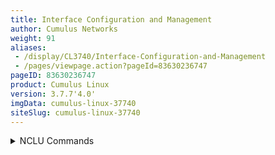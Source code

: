 ```yaml
---
title: Interface Configuration and Management
author: Cumulus Networks
weight: 91
aliases:
 - /display/CL3740/Interface-Configuration-and-Management
 - /pages/viewpage.action?pageId=83630236747
pageID: 83630236747
product: Cumulus Linux
version: 3.7.7'4.0'
imgData: cumulus-linux-37740
siteSlug: cumulus-linux-37740
---
```

<details>

`ifupdown` is the network interface manager for Cumulus Linux. Cumulus
Linux uses an updated version of this tool, `ifupdown2`.

For more information on network interfaces, see [Switch Port
Attributes](/version/cumulus-linux-37740/Layer-1-and-Switch-Ports/Interface-Configuration-and-Management/Switch-Port-Attributes).

{{%notice info%}}

By default, `ifup``down` is quiet; u. Use the verbose option (`-v` when you
want to know what is going on)`   `to
s how commands as they are executed when bringing an interface down or 
up.

{{%/notice%}}

## <span>Basic Commands</span>

To bring up the physical connection to an interface or apply changes to 
an existing interface, run the `sudo ifup <interface>` command. The
following example command brings up the physical connection to swp1:

    cumulus@switch:~$ sudo ifup <ifname>swp1

To bring down a single interface, runthe physical connection to a single interface, run the
`sudo ifdown <interface>` command. The following example command brings
down the physical connection to swp1:

    cumulus@switch:~$ sudo ifdown <ifname>

{{%notice info%}}

`swp1

The`  ifdown ` command always deletes logical interfaces after bringing 
them down. Use
the `--admin-state` option if you only want tWhen you bring down the physical connection to an interface,
it is brought back up automatically after any future reboots or
configuration changes with `ifreload -a`.

To administratively bring
 the interface up or down.

{{%/notice%}}

To see the link and administrative state, use the `ip link show`
; for example, to
bring down a port, bridge, or bond but not the physical connection for a
port, bridge, or bond, you can use the the `--admin-state` option.
Alternatively, you can use NCLU commands.

When you put an interface into an admin down state, the interface
*remains down* after any future reboots or configuration changes with
`ifreload -a`.

<summary>NCLU Commands </summary>

To put an interface into an admin *down* state, run the `net add
interface <interface> link down` command:.

    cumulus@switch:~$ ip link show dev swp1
    3: swp1: <BROADCAST,MULTICAST,UP,LOWER_UP> mtu 1500 qdisc pfifo_fast state UP mode DEFAULT qlen 500
        link/ether 44:38:39:00:03:c1 brd ff:ff:ff:ff:ff:ff

In this example, swp1 is administratively UP and the physical link is UP
(LOWER\_UP flag). More information on interface administrative state and
physical state can be found in [this knowledge base
article](https://support.cumulusnetworks.com/hc/en-us/articles/202693826).net add interface swp1 link down
    cumulus@switch:~$ net pending
    cumulus@switch:~$ net commit

These commands create the following configuration in the
`/etc/network/interfaces` file:

    auto swp1
    iface swp1
        link-down yes

To bring the interface back *up*, run the `net del interface <interface>
link down` command.

    cumulus@switch:~$ net del interface swp1 link down
    cumulus@switch:~$ net pending
    cumulus@switch:~$ net commit

<summary>Linux Commands </summary>

To put an interface into an *admin * *down* state. The interface remains down
after any future reboots or applying configuration changes with
`ifreload -a`. For example:

    cumulus@switch:~$ net, run the `sudo ifdown
<interface> --admin-state` command:

    cumulus@switch:~$ sudo ifdown swp1 --admin-state

These commands create the following configuration in the
`/etc/network/interfaces` file:

    auto swp1
    iface swp1
        link-down yes

To bring the interface back *up*, run the `sudo ifup <interface>
--admin-state` command:

    cumulus@switch:~$ sudo ifup swp1 --admin-state

To see the link adnd interface swp1 link down

These commands create the following configuration in the
`/etc/network/interfaces` file:

    autoadministrative state, use the `ip link show`
command. In the following example, swp1 is administratively UP and the
physical link is UP (LOWER\_UP flag).

    cumulus@switch:~$ ip link show dev swp1 
    iface swp1
        link-down yes3: swp1: <BROADCAST,MULTICAST,UP,LOWER_UP> mtu 1500 qdisc pfifo_fast state UP mode DEFAULT qlen 500
        link/ether 44:38:39:00:03:c1 brd ff:ff:ff:ff:ff:ff

For additional information on interface administrative state and
physical state, refer to [this knowledge base
article](https://support.cumulusnetworks.com/hc/en-us/articles/202693826).

## <span id="src-83630236747_InterfaceConfigurationandManagement-classes" class="confluence-anchor-link"></span><span>ifupdown2 Interface Classes</span>

`ifupdown2` provides for the grouping ofenables you to group interfaces into separate
 classes, where 
a class is a user-defined label that groups interfaces
 that sharinge a 
common function (likesuch as uplink, downlink or compute). You
 specify 
classes in the `/etc/network/interfaces` file.

The most common class is *auto*, which you configure like this:

    auto swp1
    iface swp1

You can add other classes using the *allow* prefix. For example, if you
have multiple interfaces used for uplinks, you can make updefine a class
 called 
*uplinks:*

    auto swp1
    allow-uplink swp1
    iface swp1 inet static
        address 10.1.1.1/31
     
    auto swp2
    allow-uplink swp2
    iface swp2 inet static
        address 10.1.1.3/31

This allows you to perform operations on only these interfaces using the
`--allow=uplinks` option, or. You can still use the `-a` options since because
these
 interfaces are also in the *auto* class:

    cumulus@switch:~$ sudo ifup --allow=uplinks 
    cumulus@switch:~$ sudo ifreload -a 

If you are using [Management
VRF](/version/cumulus-linux-37740/Layer-3/Management-VRF), you can use the
special interface class called *mgmt*, and put the management interface
into that class.

{{%notice warning%}}

The *mgmt* interface class is not supported if you are configuring Cumulus
Linux usingwith
[NCLU](/version/cumulus-linux-37740/System-Configuration/Network-Command-Line-Utility---NCLU)
commands.

{{%/notice%}}

    allow-mgmt eth0
    iface eth0 inet dhcp
        vrf mgmt
      
    allow-mgmt mgmt
    iface mgmt
        address 127.0.0.1/8
        vrf-table auto

All `ifupdown2` commands (`ifup`, `ifdown`, `ifquery`, `ifreload`) can
take a class. Include the `--allow=<class>` option when you run the
command. For example, to reload the configuration for the management
interface described above, run:

    cumulus@switch:~$ sudo ifreload --allow=mgmt 

You can easilyUse the `-a` option to bring up or down all interfaces that are marked 
with the common
 `auto` <span style="color: #333333;"> class in </span>the
`/etc/network/interfaces` <span style="color: #333333;"> . Use the
</span> `-a` <span style="color: #333333;"> option. For further details,
see individual man pages for </span> `ifup(8)`
<span style="color: #333333;"> , </span> `ifdown(8)`
<span style="color: #333333;"> , </span> `ifreload(8)`
<span style="color: #333333;"> . file. </span> <span style="color: #333333;">
</span>

To administratively bring up all interfaces marked `auto`, run:

    cumulus@switch:~$ sudo ifup -a

To administratively bring down all interfaces marked `auto`, run:

    cumulus@switch:~$ sudo ifdown -a

To reload all network interfaces marked `auto`, use the `ifreload`
command, which. This command is equivalent to running `ifdown` then `ifup`, the one
difference being that;
however, `ifreload` skips anyunchanged configurations that didn't
change):

    cumulus@switch:~$ sudo ifreload -a

{{%notice tip%}}

SomeCertain syntax checks are done by default, however it may be safer to. As a precaution, apply
the configurations only if the syntax check passes, using. Use the following
compound command:

    cumulus@switch:~$ sudo bash -c "ifreload -s -a && ifreload -a"

{{%/notice%}}

For more information, see the individual man pages for `ifup(8)`,
`ifdown(8)`, `ifreload(8)`.

## <span id="src-83630236747_InterfaceConfigurationandManagement-loopback" class="confluence-anchor-link"></span><span>Configure a Loopback Interface</span>

Cumulus Linux has a loopback interface preconfigured in the
`/etc/network/interfaces`.
 file. When the switch boots up, it has a 
loopback interface, called *lo*,
 which is up and assigned an IP address 
of 127.0.0.1.

{{%notice tip%}}

The loopback interface *lo* must always be specified in
`/etc/network/interfaces` and must always be up.

{{%/notice%}}

## <span id="src-83630236747_InterfaceConfigurationandManagement-ip" class="confluence-anchor-link"></span><span>ifupdown Behavior with Child Interfaces</span>

By default, `ifupdown` recognizes and uses any interface present on the
system — whether a VLAN, bond or physical interface — that is listed as
a dependent of anthat is listed as a dependent of an interface (for example, a
VLAN, bond, or physical interface). You are not required to list them
interfaces in the
 `interfaces` file unless they need a specific 
configuration, for [MTU,
 link speed, and so
forthon](/version/cumulus-linux-37740/Layer-1-and-Switch-Ports/Interface-Configuration-and-Management/Switch-Port-Attributes).
And iIf you need to delete a child interface, you should delete all
 references to that 
interface from the `interfaces` file.

For thisIn the following example, swp1 and swp2 below do not need an entry in the
`interfaces` file. The following stanzas defined in
`/etc/network/interfaces` provide the exact same configuration:

<table>
<colgroup>
<col style="width: 50%" />
<col style="width: 50%" />
</colgroup>
<tbody>
<tr class="odd">
<td><p><strong>With Child Interfaces Defined</strong></p>
<pre><code>auto swp1
iface swp1
 
auto swp2
iface swp2
 
auto bridge
iface bridge
    bridge-vlan-aware yes
    bridge-ports swp1 swp2
    bridge-vids 1-100
    bridge-pvid 1
    bridge-stp on</code></pre></td>
<td><p><strong>Without Child Interfaces Defined</strong></p>
<pre><code>auto bridge
iface bridge
    bridge-vlan-aware yes
    bridge-ports swp1 swp2
    bridge-vids 1-100
    bridge-pvid 1
    bridge-stp on</code></pre></td>
</tr>
</tbody>
</table>
<details>
<summary>Bridge in Traditional Mode - Example </summary>

For this
In the following example, swp1.100 and swp2.100 below do not need an entry in
the `interfaces` file. The following stanzas defined in
`/etc/network/interfaces` provide the exact same configuration:

<table>
<colgroup>
<col style="width: 50%" />
<col style="width: 50%" />
</colgroup>
<tbody>
<tr class="odd">
<td><p><strong>With Child Interfaces Defined</strong></p>
<pre><code>auto swp1.100
iface swp1.100
 
auto swp2.100
iface swp2.100
 
auto br-100
iface br-100
    address 10.0.12.2/24
    address 2001:dad:beef::3/64
    bridge-ports swp1.100 swp2.100
    bridge-stp on</code></pre></td>
<td><p><strong>Without Child Interfaces Defined</strong></p>
<pre><code>auto br-100
iface br-100
    address 10.0.12.2/24
    address 2001:dad:beef::3/64
    bridge-ports swp1.100 swp2.100
    bridge-stp on</code></pre></td>
</tr>
</tbody>
</table>

For more information on theabout bridges in traditional mode vs theand bridges in
VLAN-aware mode, please read [this knowledge base
article](https://support.cumulusnetworks.com/hc/en-us/articles/204909397).
</details>
## <span>ifupdown2 Interface Dependencies</span>

`ifupdown2` understands interface dependency relationships. When you run
`ifup`
 and `ifdown` are run with all interfaces, they commands always run with 
all
 interfaces in dependency order. When run you run `ifup` and `ifdown`
with the interface list on the
 command line, the default behavior is to 
*not* run with dependents. But; however, if
 there are any built-in 
dependents, they will be brought up or down.

To run with dependents when you specify the interface list, use the
`--with-depends` option. The `--with-depends` option walks through all 
dependents
 in the dependency tree rooted at the interface you specify. 
Consider the
 following example configuration:

    auto bond1
    iface bond1
        address 100.0.0.2/16
        bond-slaves swp29 swp30
     
    auto bond2
    iface bond2
        address 100.0.0.5/16
        bond-slaves swp31 swp32
     
    auto br2001
    iface br2001
        address 12.0.1.3/24
        bridge-ports bond1.2001 bond2.2001
        bridge-stp on

UsingThe `ifup --with-depends br2001` command brings up all dependents of 
br2001:
 bond1.2001, bond2.2001, bond1, bond2, bond1.2001, bond2.2001, 
swp29,
 swp30, swp31, swp32.

    cumulus@switch:~$ sudo ifup --with-depends br2001

Similarly, specifyingThe `ifdown --with-depends br2001` command brings down all
 dependents of 
br2001: bond1.2001, bond2.2001, bond1, bond2, bond1.2001,
 bond2.2001, 
swp29, swp30, swp31, swp32.

    cumulus@switch:~$ sudo ifdown --with-depends br2001

{{%notice warning%}}

As mentioned earlier, `ifdown2` always deletes logical interfaces after
 bringing them down. 
Use the `--admin-state` option if you only want to
 administratively 
bring the interface up or down. In terms of the above
 example, `ifdown br2001` 
deletes `br2001`.

{{%/notice%}}

To guide you through which interfaces will be brought down and up, use
the `--print-dependency` option to get the list of dependents.

Use.

For example, run `ifquery --print-dependency=list -a` to getshow the 
dependency list of
for all interfaces:

    cumulus@switch:~$ sudo ifquery --print-dependency=list -a
    lo : None
    eth0 : None
    bond0 : ['swp25', 'swp26']
    bond1 : ['swp29', 'swp30']
    bond2 : ['swp31', 'swp32']
    br0 : ['bond1', 'bond2']
    bond1.2000 : ['bond1']
    bond2.2000 : ['bond2']
    br2000 : ['bond1.2000', 'bond2.2000']
    bond1.2001 : ['bond1']
    bond2.2001 : ['bond2']
    br2001 : ['bond1.2001', 'bond2.2001']
    swp40 : None
    swp25 : None
    swp26 : None
    swp29 : None
    swp30 : None
    swp31 : None
    swp32 : None

To print the dependency list of a single interface, userun the `ifquery
--print-dependency=list <interface>` command. The following example
command shows the dependency list for br2001:

    cumulus@switch:~$ sudo ifquery --print-dependency=list br2001
    br2001 : ['bond1.2001', 'bond2.2001']
    bond1.2001 : ['bond1']
    bond2.2001 : ['bond2']
    bond1 : ['swp29', 'swp30']
    bond2 : ['swp31', 'swp32']
    swp29 : None
    swp30 : None
    swp31 : None
    swp32 : None

To print the dependency information of anshow the dependency information for an interface in `dot` format, run
the `ifquery --print-dependency=dot <interface>` command. The following
example command shows the dependency information for interface br2001 in 
`dot` format:

    cumulus@switch:~$ sudo ifquery --print-dependency=dot br2001
    /* Generated by GvGen v.0.9 (http://software.inl.fr/trac/wiki/GvGen) */
    digraph G {
        compound=true;
        node1 [label="br2001"];
        node2 [label="bond1.2001"];
        node3 [label="bond2.2001"];
        node4 [label="bond1"];
        node5 [label="bond2"];
        node6 [label="swp29"];
        node7 [label="swp30"];
        node8 [label="swp31"];
        node9 [label="swp32"];
        node1->node2;
        node1->node3;
        node2->node4;
        node3->node5;
        node4->node6;
        node4->node7;
        node5->node8;
        node5->node9;
    }

You can use `dot` to render the graph on an external system where `dot`
is installed.

{{% imgOld 0 %}}

To print the dependency information of the entire `interfaces` file, run
the following command:

    cumulus@switch:~$ sudo ifquery --print-dependency=dot -a >interfaces_all.dot

{{% imgOld 1 %}}

## <span id="src-83630236747_InterfaceConfigurationandManagement-subinterface" class="confluence-anchor-link"></span><span>Subinterfaces</span>

On Linux, an *interface* is a network device, and that can be either a
physical device, like a switch port (such asfor example, swp1), or virtual, like a VLAN
(for example, vlan100). A *VLAN subinterface* is a VLAN device on an 
interface, and
 the VLAN ID is appended to the parent interface using dot 
(.) VLAN
 notation. For example, a VLAN with ID 100 that is a 
subinterface of swp1
 is named swp1.100 in Cumulus Linux. The dot VLAN notation for a VLAN
device name is a standard way to specify a VLAN device on Linux. Many
Linux configuration tools, most notablysuch as `ifupdown2` and its predecessor
`ifupdown`, recognize such a name as a VLAN interface name.

A VLAN subinterface only receives traffic
[tagged](/version/cumulus-linux-37740/Layer-2/Ethernet-Bridging---VLANs/VLAN-Tagging)
for that VLAN, so; therefore, swp1.100 only receives packets tagged with 
VLAN 100 on
 switch port swp1. Similarly, any packets transmitsted from 
swp1.100 aresult in
tagging the packet tagged with VLAN 100.

ForIn an
[MLAG](/version/cumulus-linux-37740/Layer-2/Multi-Chassis-Link-Aggregation---MLAG)
deploymentconfiguration, the peer link interface that connects the two switches in 
the
 MLAG pair has a VLAN subinterface named 4094 by default, provided if you
configured the subinterface with
[NCLU](/version/cumulus-linux-37740/System-Configuration/Network-Command-Line-Utility---NCLU).
The peerlink.4094 subinterface only receives traffic tagged for VLAN
4094.

## <span>ifup and Upper (Parent) Interfaces</span>

When you run `ifup` on a logical interface (like a bridge, bond or VLAN
interface), if the `ifup` resulteds in the creation of the logical
interface, by default it implicitly tries to execute on the interface's
 upper (or 
parent) interfaces as well. This helps in most cases,
especially when a bond is brought down and up, as in the example below.
This section describes the behavior of bringing up the upper interfaces.

Consider this example configuration:

    auto br100
    iface br100
        bridge-ports bond1.100 bond2.100
     
    auto bond1
    iface bond1
        bond-slaves swp1 swp2

If you run `ifdown bond1`, `ifdown` deletes bond1 and the VLAN interface
on bond1 (bond1.100); it also removes bond1 from the bridge br100. Next,
when you run `ifup bond1`, it creates bond1 and the VLAN interface on
bond1 (bond1.100); it also executes `ifup br100` to add the bond VLAN
interface (bond1.100) to the bridge br100.

As you can see above, implicitly bringing up the upper interface helps,
but tThere can be cases where an upper interface (like br100) is not in
 the 
right state, which can result in warnings. The warnings are mostly
harmless.

If you want to disable these warnings, you can disable the implicit
upper interface handling by setting `skip_upperifaces=1` in the
`/etc/network/ifupdown2/ifupdown2.conf` file.

With `skip_upperifaces=1`, you will have to explicitly execute `ifup` on
 the 
upper interfaces. In this case, you will have to run `ifup br100`
 after 
an `ifup bond1` to add bond1 back to bridge br100.

{{%notice note%}}

Although specifying a subinterface like swp1.100 and then running `ifup
swp1.100` will also results in the automatic creation of the swp1
 interface in the 
kernel, Cumulus Networks recommends you specify the
 parent interface 
swp1 as well. A parent interface is one where any
 physical layer 
configuration can reside, such as `link-speed 1000` or
 `link-duplex 
full`.

It's important to note that i If you only create swp1.100 and not swp1,
 then you cannot run 
`ifup swp1` sincbecause you did not specify it.

{{%/notice%}}

## <span id="src-83630236747_InterfaceConfigurationandManagement-ip" class="confluence-anchor-link"></span><span>Configure IP Addresses</span>

IP addresses are configured with the `net add interface`To configure IP addresses, run the following commands.

{{%notice info%}}

**Example IP Address Configuration**<summary>NCLU Commands </summary>

The following commands configure three IP addresses for swp1: two IPv4
addresses, and one IPv6 address.

    cumulus@switch:~$ net add interface swp1 ip address 12.0.0.1/30
    cumulus@switch:~$ net add interface swp1 ip address 12.0.0.2/30
    cumulus@switch:~$ net add interface swp1 ipv6 address 2001:DB8::1/126
    cumulus@switch:~$ net pending
    cumulus@switch:~$ net commit

These commands create the following code snippet in the
`/etc/network/interfaces` file:

    auto swp1
    iface swp1
        address 12.0.0.1/30
        address 12.0.0.2/30
        address 2001:DB8::1/126

<div class="confbox admonition admonition-note">

<span class="admonition-icon confluence-information-macro-icon"></span>

<div class="admonition-body">

{{%notice infonote%}}

You can specify both IPv4 and IPv6 addresses for the same interface.

For IPv6 addresses, you can create or modify the IP address for an
interface using either "`::"` or "`0:0:0"` notation. Both of the following
examples are valid:

    cumulus@switch:~$ net add bgp neighbor 2620:149:43:c109:0:0:0:5 remote-as internal
    cumulus@switch:~$
    cumulus@switch:~$ net add interface swp1 ipv6 address 2001:DB8::1/126

{{%/notice%}}

</div>

</div>

<div class="confbox admonition admonition-note">

<span class="admonition-icon confluence-information-macro-icon"></span>

<div class="admonition-body">

{{%notice info%}}

The address method and address family are added by NCLU when needed,
specifically{{%notice note%}}

NCLU adds the address method and address family when needed,
specifically when you are creating DHCP or loopback interfaces.

    auto lo
    iface lo inet loopback

{{%/notice%}}

<summary>Linux Commands </summary>

In the `/etc/network/interfaces` file, list all IP addresses under the
`iface` section. The following command example adds IP address
10.0.0.1/30 and 10.0.0.2/30 to swp1.

    auto swp1
    iface swp1
        address 10.0.0.1/30
        address 10.0.0.2/30

The address method and address family are not mandatory; they default to
`inet/inet6` and `static`. However, you must specify `inet/inet6` when 
you are creating DHCP or loopback interfaces.

    auto lo
    iface lo inet loopback

You can specify both IPv4 and IPv6 addresses in the same `iface` stanza:

    auto swp1
    iface swp1
        address 192.0.2.1/30
        address 192.0.2.2/30
        address 2001:DB8::1/126

{{%/notice%}}

</div>

</div>

{{%/notice%}} warning%}}

A runtime configuration is non-persistent, which means the configuration
you create here does not persist after you reboot the switch.

{{%/notice%}}

To make non-persistent changes to interfaces at runtime, use `ip addr
add`:

    cumulus@switch:~$ sudo ip addr add 192.0.2.1/30 dev swp1
    cumulus@switch:~$ sudo ip addr add 2001:DB8::1/126 dev swp1

To remove an addresses from an interface, use `ip addr del`:

    cumulus@switch:~$ sudo ip addr del 192.0.2.1/30 dev swp1
    cumulus@switch:~$ sudo ip addr del 2001:DB8::1/126 dev swp1

For more details on the options available to manage and query
interfaces, see `man ip`.

To show the assigned IP address on an interface, usrun the `ip addr show`:
command. The following example command shows the assigned IP address on
swp1.

    cumulus@switch:~$ ip addr show dev swp1
    3: swp1: <BROADCAST,MULTICAST,SLAVE,UP,LOWER_UP> mtu 1500 qdisc pfifo_fast state UP qlen 500
        link/ether 44:38:39:00:03:c1 brd ff:ff:ff:ff:ff:ff
        inet 192.0.2.1/30 scope global swp1
        inet 192.0.2.2/30 scope global swp1
        inet6 2001:DB8::1/126 scope global tentative
           valid_lft forever preferred_lft forever

### <span>Specify IP Address Scope </span>

`ifupdown2` does not honor the configured IP address scope setting in
the `/etc/network/interfaces` file, treating all addresses as global. It 
does not
 report an error. Consider this example configuration:

    auto swp2
    iface swp2
        address 35.21.30.5/30
        address 3101:21:20::31/80
        scope link

When you run `ifreload -a` on this configuration, `ifupdown2` considers
all IP addresses as global.

    cumulus@switch:~$ ip addr show swp2
    5: swp2: <BROADCAST,MULTICAST,UP,LOWER_UP> mtu 1500 qdisc pfifo_fast state UP group default qlen 1000
    link/ether 74:e6:e2:f5:62:82 brd ff:ff:ff:ff:ff:ff
    inet 35.21.30.5/30 scope global swp2
    valid_lft forever preferred_lft forever
    inet6 3101:21:20::31/80 scope global 
    valid_lft forever preferred_lft forever
    inet6 fe80::76e6:e2ff:fef5:6282/64 scope link 
    valid_lft forever preferred_lft forever

To work around this issue, configure the IP address scope:

{{%notice info%}}

**Example post-up Configuration**<summary>NCLU Commands </summary>

Run the following commands:

    cumulus@switch:~$ net add interface swp6 post-up ip address add 71.21.21.20/32 dev swp6 scope site
    cumulus@switch:~$ net pending
    cumulus@switch:~$ net commit

These commands create the following code snippet in the
`/etc/network/interfaces` file:

    auto swp6
    iface swp6
        post-up ip address add 71.21.21.20/32  dev swp6 scope site

{{%/notice%}}

Now it ha<summary>Linux Commands </summary>

In the `/etc/network/interfaces` file, configure the IP address scope
using `post-up ip address add <address> dev <interface> scope <scope>`.
For example:

    auto swp6
    iface swp6
        post-up ip address add 71.21.21.20/32 dev swp6 scope site

Then run the `ifreload -a` command on this configuration.

The following configuration shows the correct scope:

    cumulus@switch:~$ ip addr show swp6
    9: swp6: <BROADCAST,MULTICAST,UP,LOWER_UP> mtu 1500 qdisc pfifo_fast state UP group default qlen 1000
    link/ether 74:e6:e2:f5:62:86 brd ff:ff:ff:ff:ff:ff
    inet 71.21.21.20/32 scope site swp6
    valid_lft forever preferred_lft forever
    inet6 fe80::76e6:e2ff:fef5:6286/64 scope link 
    valid_lft forever preferred_lft forever

### <span>Purge Existing IP Addresses on an Interface</span>

By default, `ifupdown2` purges existing IP addresses on an interface. If
you have other processes that manage IP addresses for an interface, you
can disable this feature including the `.

<summary>NCLU Commands </summary>

To disable IP address- purge` setting in the
interface's configuration. on an interface, run the following commands:

    cumulus@switch:~$ net add interface swp1 address-purge no
    cumulus@switch:~$ net pending
    cumulus@switch:~$ net commit

These commands create the following configuration snippet in the
`/etc/network/interfaces` file:

    auto swp1
    iface swp1
        address-purge no

<summary>Linux Commands </summary>

In the `/etc/network/interfaces` file, add `address-purge no` to the
interface configuration. The following example command disables IP
address purge on swp1.

    cumulus@switch:~# sudo nano /etc/network/interfaces
     
    auto swp1
    iface swp1
        address-purge no

{{%notice note%}}

Purging existing addresses on interfaces with multiple `iface` stanzas
is not supported. Doing so can result in the configuration of multiple
addresses for an interface after you change an interface address and
reload the configuration with `ifreload -a`. If this happens, you must
shut down and restart the interface with `ifup` and `ifdown`, or
manually delete superfluous addresses with `ip address delete
specify.ip.address.here/mask dev DEVICE`. See also the [Caveats and
Errata](#src-83630236747_InterfaceConfigurationandManagement-caveats)
section below for some cautions about using multiple `iface` stanzas for
 the 
same interface.

{{%/notice%}}

## <span>Specify User Commands</span>

You can specify additional user commands in the `
`/etc/network/interfaces` file. As
shown in the example below, tThe interface stanzas in
`/etc/network/interfaces` can have a command that runs at pre-up, up,
post-up, pre-down, down, and post-down:

<summary>NCLU commands </summary>

To add a command to an interface stanza, run the following commands:

    cumulus@switch:~$ net add interface swp1 post-up /sbin/foo bar
    cumulus@switch:~$ net add interface ip address 12.0.0.1/30
    cumulus@switch:~$ net pending
    cumulus@switch:~$ net commit

These commands create the following configuration in the
`/etc/network/interfaces` file:

    auto swp1
    iface swp1
        address 12.0.0.1/30
        post-up /sbin/foo bar

Any valid command can be hooked in the sequencing of bringing an
interface up or down, although commands should be limited in scope to
network-related commands associated with the particular interface.

For example, it wouldn't make sense to install some Debian package on
`ifup` of swp1, even though that is technically possible. See `man
interfaces` for more details.

{{%notice warning%}}

If your `post-up` command also starts, restarts, or reloads any 
`systemd`
 service, you must use the `--no-block` option with 
`systemctl`.
 Otherwise, that service or even the switch itself may ight
hang after
 starting or restarting.

 For example, to restart the 
`dhcrelay` service after bringing up VLAN
 100, first run:

    cumulus@switch:~$ net add vlan 100 post-up systemctl --no-block restart dhcrelay.service

This command creates the following configuration in the
`/etc/network/interfaces` file:

    auto bridge
    iface bridge
        bridge-vids 100
        bridge-vlan-aware yes
     
    auto vlan100
    iface vlan100
        post-up systemctl --no-block restart dhcrelay.service
        vlan-id 100
        vlan-raw-device bridge

{{%/notice%}}

<summary>Linux Commands </summary>

To add a command to an interface stanza, add the command in the
`/etc/network/interfaces` file. For example:

    cumulus@switch:~# sudo nano /etc/network/interfaces
     
    auto swp1
    iface swp1
        address 12.0.0.1/30
        up /sbin/foo bar

{{%notice warning%}}

If your `post-up` command also starts, restarts, or reloads any
`systemd` service, you must use the `--no-block` option with
`systemctl`. Otherwise, that service or even the switch itself might
hang after starting or restarting. For example, to restart the
`dhcrelay` service after bringing up a VLAN, the
`/etc/network/interfaces` configuration looks like this:

    auto bridge.100
    iface bridge.100 
        post-up systemctl --no-block restart dhcrelay.service

{{%/notice%}}

You can add any valid command in the sequence to bring an interface up
or down; however, limit the scope to network-related commands associated
with the particular interface. For example, it does not make sense to
install a Debian package on `ifup` of swp1, even though it is
technically possible. See `man interfaces` for more details.

## <span>Source Interface File Snippets</span>

Sourcing interface files helps organize and manage the `interfaces`
file. For example:

    cumulus@switch:~$ sudo cat /etc/network/interfaces
    # The loopback network interface
    auto lo
    iface lo inet loopback
     
    # The primary network interface
    auto eth0
    iface eth0 inet dhcp
     
    source /etc/network/interfaces.d/bond0

The contents of the sourced file used above are:

    cumulus@switch:~$ sudo cat /etc/network/interfaces.d/bond0
    auto bond0
    iface bond0
        address 14.0.0.9/30
        address 2001:ded:beef:2::1/64
        bond-slaves swp25 swp26

## <span>Use Globs for Port Lists</span>

Globs define a range of ports.

<summary>NCLU Commands </summary>

NCLU supports globs to define port lists (that is, a range of ports).
The `glob` keyword is implied when you specify bridge ports and bond
slaves You must
use commas to separate different ranges of ports in the NCLU command;
for example:

    cumulus@switch:~$ net add bridge bridge ports swp1-4,6,10-12
    cumulus@switch:~$ net pending
    cumulus@switch:~$ net commit

{{%notice tip%}}

While you must use commas to separate different ranges of ports in the
NCLU command, the These commands produce the following snippet in the
`/etc/network/interfaces` file. The file renders the list of ports
individually, as in the example output below.

{{%/notice%}}

These commands produce the following snippet in the
`/etc/network/interfaces` file:.

    ...
      
    auto bridge
    iface bridge
        bridge-ports swp1 swp2 swp3 swp4 swp6 swp10 swp11 swp12
        bridge-vlan-aware yes
    auto swp1
    iface swp1
      
    auto swp2
    iface swp2
      
    auto swp3
    iface swp3
      
    auto swp4
    iface swp4
      
    auto swp6
    iface swp6
      
    auto swp10
    iface swp10
      
    auto swp11
    iface swp11
      
    auto swp12
    iface swp12

<summary>Linux Commands </summary>

Use the `glob` keyword to specify bridge ports and bond slaves:

    auto br0
    iface br0
        bridge-ports glob swp1-6.100
     
    auto br1
    iface br1
        bridge-ports glob swp7-9.100  swp11.100 glob swp15-18.100

## <span>Use Templates</span>

`ifupdown2` supports [Mako-style
templates](http://www.makotemplates.org/). The Mako template engine is
run over the `interfaces` file before parsing.

Use the template to declare cookie-cutter bridges in the `interfaces`
file:

    %for v in [11,12]:
    auto vlan${v}
    iface vlan${v}
        address 10.20.${v}.3/24
        bridge-ports glob swp19-20.${v}
        bridge-stp on
    %endfor

And use it to declare addresses in the `interfaces` file:

    %for i in [1,12]:
    auto swp${i}
    iface swp${i}
        address 10.20.${i}.3/24

{{%notice note%}}

RegardingIn Mako syntax, use square brackets (`[1,12]`) to specify a list
 of 
individual numbers (in this case, 1 and 12). Use `range(1,12)` to
specify a range of interfaces.

{{%/notice%}}

{{%notice tip%}}

You can test your template and confirm it evaluates correctly by running
`mako-render /etc/network/interfaces`.

{{%/notice%}}

{{%notice tip%}}

For more examples of configuring Mako templates, read this [knowledge
base
article](https://support.cumulusnetworks.com/hc/en-us/articles/202868023).

{{%/notice%}}

To comment out content in Mako templates, use double hash marks (\#\#).
For example:

    ## % for i in range(1, 4):
    ## auto swp${i}
    ## iface swp${i}
    ## % endfor
    ##

For more examples of configuring Mako templates, read this [knowledge
base
article](https://support.cumulusnetworks.com/hc/en-us/articles/202868023).

## <span>Run ifupdown Scripts under /etc/network/ with ifupdown2</span>

<span style="color: #434343;"> Unlike the traditional
<span style="color: #434343;"> `ifupdown` </span>
<span style="color: #434343;"> </span> </span>
<span style="color: #434343;"> system, `ifupdown2` </span>
<span style="color: #434343;"> does not </span> run scripts installed in
`/etc/network/*/` <span style="color: #242729;"> </span>
<span style="color: #434343;"> a </span> utomatically to configure
network interfaces.

<span style="color: #000000;"> To enable or disable `ifupdown2` </span>
<span style="color: #000000;"> scripting, edit the
<span style="color: #000000;"> `addon_scripts_support` </span> </span>
<span style="color: #000000;"> line <span style="color: #000000;"> in
the </span> `/etc/network/ifupdown2/ifupdown2.conf` </span>
<span style="color: #000000;"> file. `1` </span>
<span style="color: #000000;"> enables scripting and `2` </span>
<span style="color: #000000;"> disables scripting. The following example
enables scripting. </span>

<span style="color: #000000;"> </span>

    cumulus@switch:~$ sudo nano /etc/network/ifupdown2/ifupdown2.conf
    # Support executing of ifupdown style scripts.
    # Note that by default python addon modules override scripts with the same name
    addon_scripts_support=1

`ifupdown2` sets the following environment variables when executing
commands:

  - <span style="color: #000000;"> `$IFACE` represents the physical name
    of the interface being processed; for example, `br0`
    <span style="color: #000000;"> or </span> vxlan42. </span>
    <span style="color: #000000;"> <span style="color: #000000;"> The
    name is obtained from <span style="color: #000000;"> the </span>
    `/etc/network/interfaces` </span> <span style="color: #000000;">
    file. </span> </span>

  - <span style="color: #000000;"> <span style="color: #000000;">
    `$LOGICAL` <span style="color: #000000;"> represents the logical
    name (configuration name) of the interface being processed. </span>
    </span> </span>

  - <span style="color: #000000;"> <span style="color: #000000;">
    `$METHOD` </span> </span> represents the address method; for
    example, loopback, DHCP, DHCP6, manual, static, and so on.

  - <span style="color: #000000;"> <span style="color: #000000;">
    `$ADDRFAM` r </span> </span> epresents the address families
    associated with the interface, formatted in a comma-separated list;
    for example, `"inet,inet6"` .

## <span>Add Descriptions to Interfaces</span>

You can add descriptions to the interfaces configured in the
`/etc/network/interfaces` file by using the *alias* keyword.

{{%notice info%}}

**Example Alias Configuration**<summary>NCLU Commands </summary>

The following commands create an alias for swp1:

    cumulus@switch:~$ net add interface swp1 alias hypervisor_port_1
    cumulus@switch:~$ net pending
    cumulus@switch:~$ net commit

These commands create the following code snippet:

    auto swp1
    iface swp1
        alias hypervisor_port_1

{{%/notice%}}

You can query the interface description using NCLU:

    cumulus@switch$ net show interface swp1
        Name   MAC                Speed     MTU   Mode
    --  ----   -----------------  -------   -----  ---------
    UP  swp1   44:38:39:00:00:04  1G        1500   Access/L2
    Alias
    -----
    hypervisor_port_1

Interface descriptions also appear in the
[SNMP](/version/cumulus-linux-377/Monitoring-and-Troubleshooting/Simple-Network-Management-Protocol-\(SNMP\)-Monitoring/)
OID
[IF-MIB::ifAlias](https://cumulusnetworks.com/static/mibs/IF-MIB.txt).

{{%notice note%}}

Aliases are limited to 256 characters.

{{%/notice%}}<summary>Linux Commands </summary>

In the `/etc/network/interfaces` file, add a description using the
*alias* keyword:

    cumulus@switch:~# sudo nano /etc/network/interfaces
     
    auto swp1
    iface swp1
        alias swp1 hypervisor_port_1

You can query the interface description.

<summary>NCLU Commands </summary>

To show the description (alias) for an interface, run the `net show
interface <interface>` command. The following example command shows the
description for swp1:

    cumulus@switch$ net show interface swp1
        Name   MAC                Speed     MTU   Mode
    --  ----   -----------------  -------   -----  ---------
    UP  swp1   44:38:39:00:00:04  1G        1500   Access/L2
    Alias
    -----
    hypervisor_port_1

<span id="src-83630236747_InterfaceConfigurationandManagement-show_alias"></span>To
show the interface description (alias) for all interfaces on the switch,
run the `net show interface alias` command. For example:

    cumulus@switch:~$ net show interface alias
    State    Name            Mode              Alias
    -----    -------------   -------------     ------------------
    UP       bond01          LACP
    UP       bond02          LACP
    UP       bridge          Bridge/L2
    UP       eth0            Mgmt
    UP       lo              Loopback          loopback interface
    UP       mgmt            Interface/L3
    UP       peerlink        LACP
    UP       peerlink.4094   SubInt/L3
    UP       swp1            BondMember        hypervisor_port_1
    UP       swp2            BondMember        to Server02
    ...

To show the interface description for all interfaces on the switch in
JSON format, run the `net show interface alias json` command.

<summary>Linux Commands </summary>

To show the description (alias) for an interface, run the `ip link show`
command. The alias appears on the `alias` line:

    cumulus@switch$ ip link show swp1
    3: swp1: <NO-CARRIER,BROADCAST,MULTICAST,UP> mtu 1500 qdisc pfifo_fast state DOWN mode DEFAULT qlen 500
        link/ether aa:aa:aa:aa:aa:bc brd ff:ff:ff:ff:ff:ff
        alias hypervisor_port_1

Interface descriptions also appear in the
[SNMP](/version/cumulus-linux-40/Monitoring-and-Troubleshooting/Simple-Network-Management-Protocol-\(SNMP\)-Monitoring/)
OID
[IF-MIB::ifAlias](https://cumulusnetworks.com/static/mibs/IF-MIB.txt).

{{%notice note%}}

Aliases are limited to 256 characters.

{{%/notice%}}

## <span>Caveats and Errata</span>

WhileEven though `ifupdown2` supports the inclusion of multiple `iface` 
stanzas for
 the same interface, Cumulus Networks recommends that you use 
a single `iface`
 stanza for each interface, if possible.

There are cases where. If you must specify more 
than one `iface` stanza; for
the same interface. For example, if the configuration for a single
interface can comes from many places, like a template or a sourced file.

If you do specify multiple `iface` stanzas for the same interface, ,
make
 sure the stanzas do not specify the same interface attributes.
Otherwise, unexpected behavior can result.

ForIn the following example, swp1 is configured in two places: the
`/etc/network/interfaces` file and the
`/etc/network/interfaces.d/speed_settings` file. `ifupdown2` correctly
parses this configuration because the same attributes are not specified
in multiple `iface` stanzas.

    cumulus@switch:~$ sudo cat /etc/network/interfaces
     
    source /etc/network/interfaces.d/speed_settings
     
    auto swp1
    iface swp1
      address 10.0.14.2/24

As well as `/etc/network/interfaces.d/speed_settings`
     
     
    cumulus@switch:~$ cat /etc/network/interfaces.d/speed_settings
     
    auto swp1
    iface swp1
      link-speed 1000
      link-duplex full

`ifupdown2` correctly parses a configuration like this because the same
attributes are not specified in multiple `iface` stanzas.

And, as stated in the note above, y{{%notice note%}}

You cannot purge existing addresses on
 interfaces with multiple `iface` 
stanzas.

{{%/notice%}}

### <span>ifupdown2 and sysctl</span>

For `sysctl` commands in <span style="color: #000000;"> the </span>
`pre-up` <span style="color: #000000;"> , `up`
<span style="color: #000000;"> , </span> `post-up` </span> ,
<span style="color: #000000;"> </span> `pre-down`
<span style="color: #000000;"> , </span> `down`, and
<span style="color: #000000;"> </span> `post-down` lines that use the
`$IFACE` <span style="color: #000000;"> </span> variable, if the
interface name contains a dot (.), `ifupdown2` does not change the name
to work with `sysctl`. For example, the interface name `bridge.1` is not
converted to <span style="color: #000000;"> `bridge/1` </span> .

### <span>Long Interface Names</span>

The Linux kernel limits interface names toInterface names can be a maximum of 15 characters in length and you
cannot havuse a number as the first character. Longer interface names canmight
result in errors. To work around thisresolve long interface name issues, remove the 
interface from
 the `/etc/network/interfaces` file, then restart the 
`networking.service`.

    cumulus@switch:~$ sudo vinano /etc/network/interfaces
    cumulus@switch:~$ sudo systemctl restart networking.service

## <span>Related Information</span>

  - [Debian - Network
    Configuration](http://wiki.debian.org/NetworkConfiguration)

  - [Linux Foundation -
    Bonds](http://www.linuxfoundation.org/collaborate/workgroups/networking/bonding)

  - [Linux Foundation -
    VLANs](http://www.linuxfoundation.org/collaborate/workgroups/networking/vlan)

  - man ifdown(8)

  - man ifquery(8)

  - man ifreload

  - man ifup(8)

  - man ifupdown-addons-interfaces(5)

  - man interfaces(5)

<article id="html-search-results" class="ht-content" style="display: none;">

</article>

<footer id="ht-footer">

</footer>

</details>
<!--stackedit_data:
eyJoaXN0b3J5IjpbMTg4OTUxMzA4Nl19
-->